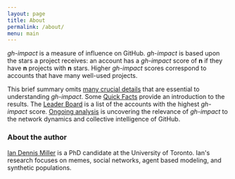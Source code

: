 ```yaml
---
layout: page
title: About
permalink: /about/
menu: main
---
```


*gh-impact* is a measure of influence on GitHub.
*gh-impact* is based upon the stars a project receives: an account has a *gh-impact* score of **n** if they have **n** projects with **n** stars.
Higher *gh-impact* scores correspond to accounts that have many well-used projects.

This brief summary omits [many crucial details](/answers/) that are essential to understanding *gh-impact*.
Some [Quick Facts](/facts/) provide an introduction to the results.
The [Leader Board](/leaderboard/) is a list of the accounts with the highest *gh-impact* score.
<a class='internal' href="/report/">Ongoing analysis</a> is uncovering the relevance of *gh-impact* to the network dynamics and collective intelligence of GitHub.

### About the author

<a class="outbound" href="http://imiller.utsc.utoronto.ca">Ian Dennis Miller</a> is a PhD candidate at the University of Toronto.  Ian's research focuses on memes, social networks, agent based modeling, and synthetic populations.
